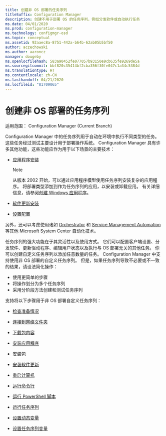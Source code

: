 ```yaml
---
title: 创建非 OS 部署的任务序列
titleSuffix: Configuration Manager
description: 创建不用于部署 OS 的任务序列，例如分发软件或自动执行任务
ms.date: 04/01/2020
ms.prod: configuration-manager
ms.technology: configmgr-osd
ms.topic: conceptual
ms.assetid: 92aaec8a-8751-442a-b64b-62ab05b5bf50
author: aczechowski
ms.author: aaroncz
manager: dougeby
ms.openlocfilehash: 583a90452fe077057b93150e9cb635fe9269de5a
ms.sourcegitcommit: bbf820c35414bf2cba356f30fe047c1a34c5384d
ms.translationtype: HT
ms.contentlocale: zh-CN
ms.lasthandoff: 04/21/2020
ms.locfileid: "81709065"
---
```

# <a name="create-a-task-sequence-for-non-os-deployments"></a>创建非 OS 部署的任务序列

适用范围：  Configuration Manager (Current Branch)

Configuration Manager 中的任务序列用于自动在环境中执行不同类型的任务。 这些任务经过测试主要设计用于部署操作系统。 Configuration Manager 具有许多其他功能，这些功能应作为用于以下场景的主要技术：

- [应用程序安装](../../apps/understand/introduction-to-application-management.md)

    > [!NOTE]
    > 从版本 2002 开始，可以通过应用程序模型使用任务序列安装复杂的应用程序。 将部署类型添加到作为任务序列的应用，以安装或卸载应用。 有关详细信息，请参阅[创建 Windows 应用程序](../../apps/get-started/creating-windows-applications.md#bkmk_tsdt)。<!-- 3555953 -->

- [软件更新安装](../../sum/understand/software-updates-introduction.md)

- [设置配置](../../compliance/understand/ensure-device-compliance.md)

另外，还可以考虑使用诸如 [Orchestrator](https://docs.microsoft.com/system-center/orchestrator/) 和 [Service Management Automation](https://docs.microsoft.com/system-center/sma/) 等其他 Microsoft System Center 自动化技术。  

任务序列的强大功能在于其灵活性以及使用方式。 它们可以配置客户端设置、分发软件、更新驱动程序、编辑用户状态以及执行与 OS 部署无关的其他任务。 你可以创建自定义任务序列以添加任意数量的任务。 Configuration Manager 中支持使用非 OS 部署的自定义任务序列。 但是，如果任务序列导致不必要或不一致的结果，请设法简化操作：

- 使用更简单的步骤
- 将操作划分为多个任务序列
- 采用分阶段方法创建和测试任务序列

支持将以下步骤用于非 OS 部署自定义任务序列：  

- [检查准备情况](../understand/task-sequence-steps.md#BKMK_CheckReadiness)  

- [连接到网络文件夹](../understand/task-sequence-steps.md#BKMK_ConnectToNetworkFolder)  

- [下载包内容](../understand/task-sequence-steps.md#BKMK_DownloadPackageContent)  

- [安装应用程序](../understand/task-sequence-steps.md#BKMK_InstallApplication)  

- [安装包](../understand/task-sequence-steps.md#BKMK_InstallPackage)  

- [安装软件更新](../understand/task-sequence-steps.md#BKMK_InstallSoftwareUpdates)  

- [重启计算机](../understand/task-sequence-steps.md#BKMK_RestartComputer)  

- [运行命令行](../understand/task-sequence-steps.md#BKMK_RunCommandLine)  

- [运行 PowerShell 脚本](../understand/task-sequence-steps.md#BKMK_RunPowerShellScript)  

- [运行任务序列](../understand/task-sequence-steps.md#child-task-sequence)  

- [设置动态变量](../understand/task-sequence-steps.md#BKMK_SetDynamicVariables)  

- [设置任务序列变量](../understand/task-sequence-steps.md#BKMK_SetTaskSequenceVariable)  
